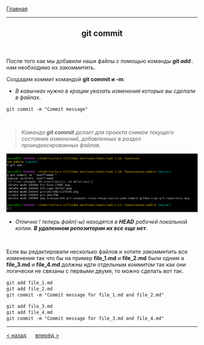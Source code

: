 [Главная](readme.md) 

---
## <p align='center'>git commit</p>


<br>

 После того как мы добавили наши файлы с помощью команды ***git add*** . нам необходимо их _закоммитить_.
<br>

Создадим коммит командой **git commit и -m**:
-  _В кавычках нужно в крации указать изменения которые вы сделали в файлах_.

```bash=
git commit -m "Commit message"
```
<br>

>_Команда **git commit** делает для проекта снимок текущего состояния изменений, добавленных в раздел проиндексированных файлов_. 

<p align='center'><img src='git.commit.PNG'></p>

-  _Отлично ! теперь файл(-ы) находятся в **HEAD** рабочей локальной копии. **В удаленном репозитории их все еще нет**_.

<br>

Если вы редактировали несколько файлов и хотите *закоммитить* все изменения так что бы на пример **file_1.md** и **file_2.md** были одним  a **file_3.md** и **file_4.md** должны идти отдельным *коммитом* так как они логически не связаны с первыми двумя, то можно сделать вот так.

```bash=
git add file_1.md
git add file_2.md
git commit -m "Commit message for file_1.md and file_2.md"
```
```bash=
git add file_3.md
git add file_4.md
git commit -m "Commit message for file_3.md and file_4.md"
```
---
[ < назад](add.md) &nbsp;&nbsp;&nbsp;&nbsp; [вперёд >](remote.md)
